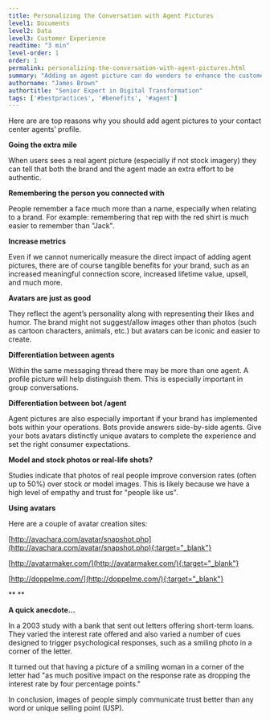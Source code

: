 ```yaml
---
title: Personalizing the Conversation with Agent Pictures
level1: Documents
level2: Data
level3: Customer Experience
readtime: "3 min"
level-order: 1
order: 1
permalink: personalizing-the-conversation-with-agent-pictures.html
summary: "Adding an agent picture can do wonders to enhance the customer experience. This simple action is just one of the many steps on the road to transforming how consumers communicate with your brand."
authorname: "James Brown"
authortitle: "Senior Expert in Digital Transformation"
tags: ['#bestpractices', '#benefits', '#agent']
---
```


Here are are top reasons why you should add agent pictures to your contact center agents’ profile.

**Going the extra mile**

When users sees a real agent picture (especially if not stock imagery) they can tell that both the brand and the agent made an extra effort to be authentic.

**Remembering the person you connected with**

People remember a face much more than a name, especially when relating to a brand. For example: remembering that rep with the red shirt is much easier to remember than "Jack".

**Increase metrics**

Even if we cannot numerically measure the direct impact of adding agent pictures, there are of course tangible benefits for your brand, such as an increased meaningful connection score, increased lifetime value, upsell, and much more.  

**Avatars are just as good**

They reflect the agent’s personality along with representing their likes and humor. The brand might not suggest/allow images other than photos (such as cartoon characters, animals, etc.) but avatars can be iconic and easier to create.

**Differentiation between agents**

Within the same messaging thread there may be more than one agent. A profile picture will help distinguish them. This is especially important in group conversations.

**Differentiation between bot /agent**

Agent pictures are also especially important if your brand has implemented bots within your operations. Bots provide answers side-by-side agents. Give your bots avatars distinctly unique avatars to complete the experience and set the right consumer expectations.

**Model and stock photos or real-life shots?**

Studies indicate that photos of real people improve conversion rates (often up to 50%) over stock or model images. This is likely because we have a high level of empathy and trust for "people like us".

**Using avatars**

Here are a couple of avatar creation sites:

[http://avachara.com/avatar/snapshot.php](http://avachara.com/avatar/snapshot.php){:target="_blank"}

[http://avatarmaker.com/](http://avatarmaker.com/){:target="_blank"}

[http://doppelme.com/](http://doppelme.com/){:target="_blank"}

**
**

**A quick anecdote...**

In a 2003 study with a bank that sent out letters offering short-term loans. They varied the interest rate offered and also varied a number of cues designed to trigger psychological responses, such as a smiling photo in a corner of the letter.

It turned out that having a picture of a smiling woman in a corner of the letter had "as much positive impact on the response rate as dropping the interest rate by four percentage points."

In conclusion, images of people simply communicate trust better than any word or unique selling point (USP).
